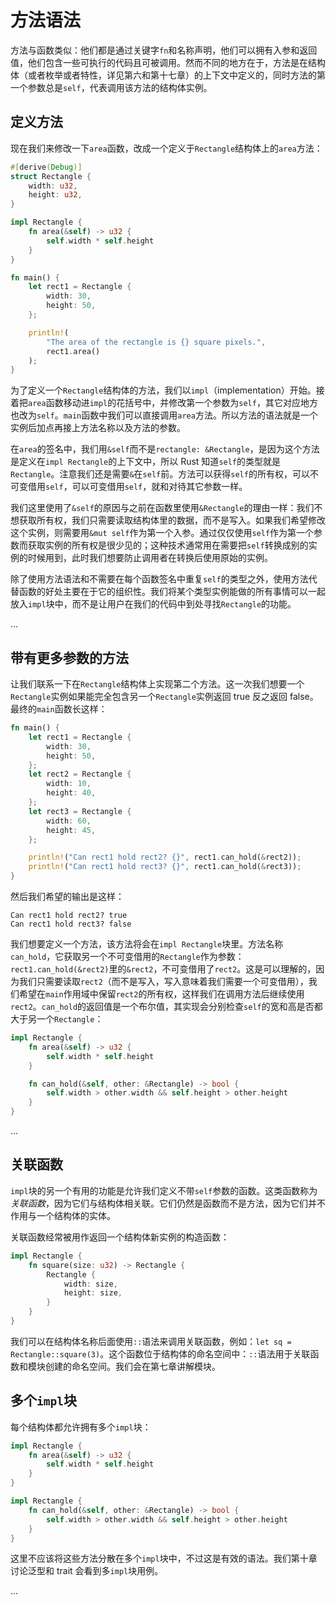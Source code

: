 # 方法语法

方法与函数类似：他们都是通过关键字`fn`和名称声明，他们可以拥有入参和返回值，他们包含一些可执行的代码且可被调用。然而不同的地方在于，方法是在结构体（或者枚举或者特性，详见第六和第十七章）的上下文中定义的，同时方法的第一个参数总是`self`，代表调用该方法的结构体实例。

## 定义方法

现在我们来修改一下`area`函数，改成一个定义于`Rectangle`结构体上的`area`方法：

```rust
#[derive(Debug)]
struct Rectangle {
    width: u32,
    height: u32,
}

impl Rectangle {
    fn area(&self) -> u32 {
        self.width * self.height
    }
}

fn main() {
    let rect1 = Rectangle {
        width: 30,
        height: 50,
    };

    println!(
        "The area of the rectangle is {} square pixels.",
        rect1.area()
    );
}
```

为了定义一个`Rectangle`结构体的方法，我们以`impl`（implementation）开始。接着把`area`函数移动进`impl`的花括号中，并修改第一个参数为`self`，其它对应地方也改为`self`。`main`函数中我们可以直接调用`area`方法。所以方法的语法就是一个实例后加点再接上方法名称以及方法的参数。

在`area`的签名中，我们用`&self`而不是`rectangle: &Rectangle`，是因为这个方法是定义在`impl Rectangle`的上下文中，所以 Rust 知道`self`的类型就是`Rectangle`。注意我们还是需要`&`在`self`前。方法可以获得`self`的所有权，可以不可变借用`self`，可以可变借用`self`，就和对待其它参数一样。

我们这里使用了`&self`的原因与之前在函数里使用`&Rectangle`的理由一样：我们不想获取所有权，我们只需要读取结构体里的数据，而不是写入。如果我们希望修改这个实例，则需要用`&mut self`作为第一个入参。通过仅仅使用`self`作为第一个参数而获取实例的所有权是很少见的；这种技术通常用在需要把`self`转换成别的实例的时候用到，此时我们想要防止调用者在转换后使用原始的实例。

除了使用方法语法和不需要在每个函数签名中重复`self`的类型之外，使用方法代替函数的好处主要在于它的组织性。我们将某个类型实例能做的所有事情可以一起放入`impl`块中，而不是让用户在我们的代码中到处寻找`Rectangle`的功能。

...

## 带有更多参数的方法

让我们联系一下在`Rectangle`结构体上实现第二个方法。这一次我们想要一个`Rectangle`实例如果能完全包含另一个`Rectangle`实例返回 true 反之返回 false。最终的`main`函数长这样：

```rust
fn main() {
    let rect1 = Rectangle {
        width: 30,
        height: 50,
    };
    let rect2 = Rectangle {
        width: 10,
        height: 40,
    };
    let rect3 = Rectangle {
        width: 60,
        height: 45,
    };

    println!("Can rect1 hold rect2? {}", rect1.can_hold(&rect2));
    println!("Can rect1 hold rect3? {}", rect1.can_hold(&rect3));
}
```

然后我们希望的输出是这样：

```null
Can rect1 hold rect2? true
Can rect1 hold rect3? false
```

我们想要定义一个方法，该方法将会在`impl Rectangle`块里。方法名称`can_hold`，它获取另一个不可变借用的`Rectangle`作为参数：`rect1.can_hold(&rect2)`里的`&rect2`，不可变借用了`rect2`。这是可以理解的，因为我们只需要读取`rect2`（而不是写入，写入意味着我们需要一个可变借用），我们希望在`main`作用域中保留`rect2`的所有权，这样我们在调用方法后继续使用`rect2`。`can_hold`的返回值是一个布尔值，其实现会分别检查`self`的宽和高是否都大于另一个`Rectangle`：

```rust
impl Rectangle {
    fn area(&self) -> u32 {
        self.width * self.height
    }

    fn can_hold(&self, other: &Rectangle) -> bool {
        self.width > other.width && self.height > other.height
    }
}
```

...

## 关联函数

`impl`块的另一个有用的功能是允许我们定义不带`self`参数的函数。这类函数称为*关联函数*，因为它们与结构体相关联。它们仍然是函数而不是方法，因为它们并不作用与一个结构体的实体。

关联函数经常被用作返回一个结构体新实例的构造函数：

```rust
impl Rectangle {
    fn square(size: u32) -> Rectangle {
        Rectangle {
            width: size,
            height: size,
        }
    }
}
```

我们可以在结构体名称后面使用`::`语法来调用关联函数，例如：`let sq = Rectangle::square(3)`。这个函数位于结构体的命名空间中：`::`语法用于关联函数和模块创建的命名空间。我们会在第七章讲解模块。

## 多个`impl`块

每个结构体都允许拥有多个`impl`块：

```rust
impl Rectangle {
    fn area(&self) -> u32 {
        self.width * self.height
    }
}

impl Rectangle {
    fn can_hold(&self, other: &Rectangle) -> bool {
        self.width > other.width && self.height > other.height
    }
}
```

这里不应该将这些方法分散在多个`impl`块中，不过这是有效的语法。我们第十章讨论泛型和 trait 会看到多`impl`块用例。

...
